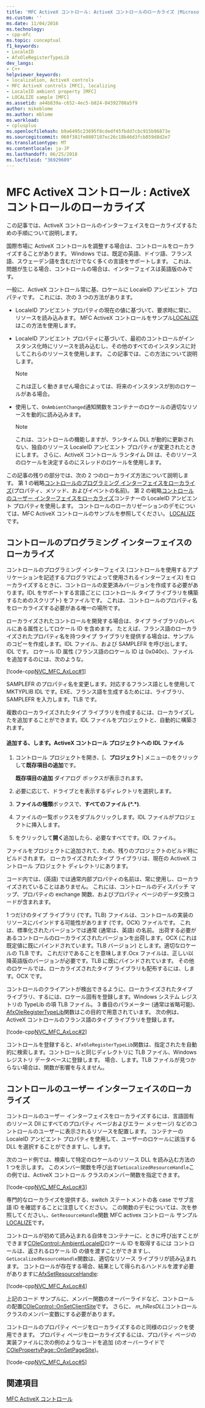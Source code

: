```yaml
---
title: 'MFC ActiveX コントロール: ActiveX コントロールのローカライズ |Microsoft ドキュメント'
ms.custom: ''
ms.date: 11/04/2016
ms.technology:
- cpp-mfc
ms.topic: conceptual
f1_keywords:
- LocaleID
- AfxOleRegisterTypeLib
dev_langs:
- C++
helpviewer_keywords:
- localization, ActiveX controls
- MFC ActiveX controls [MFC], localizing
- LocaleID ambient property [MFC]
- LOCALIZE sample [MFC]
ms.assetid: a44b839a-c652-4ec5-b824-04392708a5f9
author: mikeblome
ms.author: mblome
ms.workload:
- cplusplus
ms.openlocfilehash: b9a6495c23695f8cdedf45fbdd7cbc915b96873e
ms.sourcegitcommit: 060f381fe0807107ec26c18b46d3fcb859d8d2e7
ms.translationtype: MT
ms.contentlocale: ja-JP
ms.lasthandoff: 06/25/2018
ms.locfileid: "36929609"
---
```

# <a name="mfc-activex-controls-localizing-an-activex-control"></a>MFC ActiveX コントロール : ActiveX コントロールのローカライズ
この記事では、ActiveX コントロールのインターフェイスをローカライズするための手順について説明します。  
  
 国際市場に ActiveX コントロールを調整する場合は、コントロールをローカライズすることがあります。 Windows では、既定の英語、ドイツ語、フランス語、スウェーデン語を含むだけでなく多くの言語をサポートします。 これは、問題が生じる場合、コントロールの場合は、インターフェイスは英語版のみです。  
  
 一般に、ActiveX コントロール常に基、ロケールに LocaleID アンビエント プロパティです。 これには、次の 3 つの方法があります。  
  
-   LocaleID アンビエント プロパティの現在の値に基づいて、要求時に常に、リソースを読み込みます。 MFC ActiveX コントロールをサンプル[LOCALIZE](../visual-cpp-samples.md)はこの方法を使用します。  
  
-   LocaleID アンビエント プロパティに基づいて、最初のコントロールがインスタンス化時にリソースを読み込むし、その他のすべてのインスタンスに対してこれらのリソースを使用します。 この記事では、この方法について説明します。  
  
    > [!NOTE]
    >  これは正しく動きません場合によっては、将来のインスタンスが別のロケールがある場合。  
  
-   使用して、`OnAmbientChanged`通知関数をコンテナーのロケールの適切なリソースを動的に読み込みます。  
  
    > [!NOTE]
    >  これは、コントロールの機能しますが、ランタイム DLL が動的に更新されない、独自のリソース LocaleID アンビエント プロパティが変更されたときにします。 さらに、ActiveX コントロール ランタイム Dll は、そのリソースのロケールを決定するのにスレッドのロケールを使用します。  
  
 この記事の残りの部分では、次の 2 つのローカライズ方法について説明します。 第 1 の戦略[コントロールのプログラミング インターフェイスをローカライズ](#_core_localizing_your_control.92.s_programmability_interface)(プロパティ、メソッド、およびイベントの名前)。 第 2 の戦略[コントロールのユーザー インターフェイスをローカライズ](#_core_localizing_the_control.92.s_user_interface)コンテナーの LocaleID アンビエント プロパティを使用します。 コントロールのローカリゼーションのデモについては、MFC ActiveX コントロールのサンプルを参照してください。 [LOCALIZE](../visual-cpp-samples.md)です。  
  
##  <a name="_core_localizing_your_control.92.s_programmability_interface"></a> コントロールのプログラミング インターフェイスのローカライズ  
 コントロールのプログラミング インターフェイス (コントロールを使用するアプリケーションを記述するプログラマによって使用されるインターフェイス) をローカライズするときに、コントロールの変更済みバージョンを作成する必要があります。IDL をサポートする言語ごとに (コントロール タイプ ライブラリを構築するためのスクリプト) をファイルです。 これは、コントロールのプロパティ名をローカライズする必要がある唯一の場所です。  
  
 ローカライズされたコントロールを開発する場合は、タイプ ライブラリのレベルにある属性としてロケール ID を含めます。 たとえば、フランス語のローカライズされたプロパティ名を持つタイプ ライブラリを提供する場合は、サンプルのコピーを作成します。IDL ファイル、および SAMPLEFR を呼び出します。IDL です。 ロケール ID 属性 (フランス語のロケール ID は 0x040c)、ファイルを追加するのには、次のような。  
  
 [!code-cpp[NVC_MFC_AxLoc#1](../mfc/codesnippet/cpp/mfc-activex-controls-localizing-an-activex-control_1.idl)]  
  
 SAMPLEFR のプロパティ名を変更します。対応するフランス語としを使用して MKTYPLIB IDL です。EXE、フランス語を生成するためには、ライブラリ、SAMPLEFR を入力します。TLB です。  
  
 複数のローカライズされたタイプ ライブラリを作成するには、ローカライズしたを追加することができます。IDL ファイルをプロジェクトと、自動的に構築されます。  
  
#### <a name="to-add-an-idl-file-to-your-activex-control-project"></a>追加する、します。ActiveX コントロール プロジェクトへの IDL ファイル  
  
1.  コントロール プロジェクトを開き、[、**プロジェクト**] メニューのをクリックして**既存項目の追加**です。  
  
     **既存項目の追加** ダイアログ ボックスが表示されます。  
  
2.  必要に応じて、ドライブとを表示するディレクトリを選択します。  
  
3.  **ファイルの種類**ボックスで、**すべてのファイル (\*.\*)**.  
  
4.  ファイルの一覧ボックスをダブルクリックします。IDL ファイルがプロジェクトに挿入します。  
  
5.  をクリックして**開く**追加したら、必要なすべてです。IDL ファイル。  
  
 ファイルをプロジェクトに追加されて、ため、残りのプロジェクトのビルド時にビルドされます。 ローカライズされたタイプ ライブラリは、現在の ActiveX コントロール プロジェクト ディレクトリにあります。  
  
 コード内では、(英語) では通常内部プロパティの名前は、常に使用し、ローカライズされていることはありません。 これには、コントロールのディスパッチ マップ、プロパティの exchange 関数、およびプロパティ ページのデータ交換コードが含まれます。  
  
 1 つだけのタイプ ライブラリ (です。TLB) ファイルは、コントロールの実装のリソースにバインドする可能性があります (です。OCX) ファイルです。 これは、標準化されたバージョンでは通常 (通常は、英語) の名前。 出荷する必要があるコントロールのローカライズされたバージョンを出荷します。OCX (これは既定値に既にバインドされています。TLB バージョン) とします。適切なロケールの TLB です。 これだけであることを意味します.Ocx ファイルは、正しい以降英語版のバージョンが必要です。TLB に既にバインドされています。 その他のロケールでは、ローカライズされたタイプ ライブラリも配布するには、します。OCX です。  
  
 コントロールのクライアントが検出できるように、ローカライズされたタイプ ライブラリ、するには、ロケール固有を登録します。Windows システム レジストリの TypeLib の項 TLB ファイル。 3 番目のパラメーター (通常は省略可能)、 [AfxOleRegisterTypeLib](../mfc/reference/registering-ole-controls.md#afxoleregistertypelib)関数はこの目的で用意されています。 次の例は、ActiveX コントロールのフランス語のタイプ ライブラリを登録します。  
  
 [!code-cpp[NVC_MFC_AxLoc#2](../mfc/codesnippet/cpp/mfc-activex-controls-localizing-an-activex-control_2.cpp)]  
  
 コントロールを登録すると、`AfxOleRegisterTypeLib`関数は、指定されたを自動的に検索します。コントロールと同じディレクトリに TLB ファイル、Windows レジストリ データベースに登録します。 場合、します。TLB ファイルが見つからない場合は、関数が影響を与えません。  
  
##  <a name="_core_localizing_the_control.92.s_user_interface"></a> コントロールのユーザー インターフェイスのローカライズ  
 コントロールのユーザー インターフェイスをローカライズするには、言語固有のリソース Dll にすべてのプロパティ ページおよびエラー メッセージ) などのコントロールのユーザーに表示されるリソースを配置します。 コンテナーの LocaleID アンビエント プロパティを使用して、ユーザーのロケールに該当する DLL を選択することができますし、します。  
  
 次のコード例では、検索して特定のロケールのリソース DLL を読み込む方法の 1 つを示します。 このメンバー関数を呼び出す`GetLocalizedResourceHandle`この例では、ActiveX コントロール クラスのメンバー関数を指定できます。  
  
 [!code-cpp[NVC_MFC_AxLoc#3](../mfc/codesnippet/cpp/mfc-activex-controls-localizing-an-activex-control_3.cpp)]  
  
 専門的なローカライズを提供する、switch ステートメントの各 case でサブ言語 ID を確認することに注意してください。 この関数のデモについては、次を参照してください。、`GetResourceHandle`関数 MFC activex コントロール サンプル[LOCALIZE](../visual-cpp-samples.md)です。  
  
 コントロールが初めて読み込まれる自体をコンテナーに、ときに呼び出すことができます[COleControl::AmbientLocaleID](../mfc/reference/colecontrol-class.md#ambientlocaleid)ロケール ID を取得するには コントロールは、返されるロケール ID の値を渡すことができますし、`GetLocalizedResourceHandle`関数は、適切なリソース ライブラリが読み込まれます。 コントロールが存在する場合、結果として得られるハンドルを渡す必要がありますに[AfxSetResourceHandle](../mfc/reference/application-information-and-management.md#afxsetresourcehandle):  
  
 [!code-cpp[NVC_MFC_AxLoc#4](../mfc/codesnippet/cpp/mfc-activex-controls-localizing-an-activex-control_4.cpp)]  
  
 上記のコード サンプルに、メンバー関数のオーバーライドなど、コントロールの配置[COleControl::OnSetClientSite](../mfc/reference/colecontrol-class.md#onsetclientsite)です。 さらに、 *m_hResDLL*コントロール クラスのメンバー変数にする必要があります。  
  
 コントロールのプロパティ ページをローカライズするのと同様のロジックを使用できます。 プロパティ ページをローカライズするには、プロパティ ページの実装ファイルに次の例のようなコードを追加 (のオーバーライドで[COlePropertyPage::OnSetPageSite](../mfc/reference/colepropertypage-class.md#onsetpagesite))。  
  
 [!code-cpp[NVC_MFC_AxLoc#5](../mfc/codesnippet/cpp/mfc-activex-controls-localizing-an-activex-control_5.cpp)]  
  
## <a name="see-also"></a>関連項目  
 [MFC ActiveX コントロール](../mfc/mfc-activex-controls.md)

